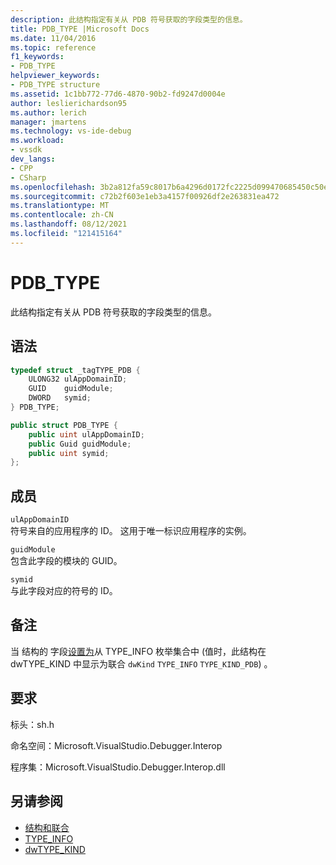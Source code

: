 ```yaml
---
description: 此结构指定有关从 PDB 符号获取的字段类型的信息。
title: PDB_TYPE |Microsoft Docs
ms.date: 11/04/2016
ms.topic: reference
f1_keywords:
- PDB_TYPE
helpviewer_keywords:
- PDB_TYPE structure
ms.assetid: 1c1bb772-77d6-4870-90b2-fd9247d0004e
author: leslierichardson95
ms.author: lerich
manager: jmartens
ms.technology: vs-ide-debug
ms.workload:
- vssdk
dev_langs:
- CPP
- CSharp
ms.openlocfilehash: 3b2a812fa59c8017b6a4296d0172fc2225d099470685450c50e2c618b6bd66f4
ms.sourcegitcommit: c72b2f603e1eb3a4157f00926df2e263831ea472
ms.translationtype: MT
ms.contentlocale: zh-CN
ms.lasthandoff: 08/12/2021
ms.locfileid: "121415164"
---
```

# <a name="pdb_type"></a>PDB_TYPE

此结构指定有关从 PDB 符号获取的字段类型的信息。

## <a name="syntax"></a>语法

```cpp
typedef struct _tagTYPE_PDB {
    ULONG32 ulAppDomainID;
    GUID    guidModule;
    DWORD   symid;
} PDB_TYPE;
```

```csharp
public struct PDB_TYPE {
    public uint ulAppDomainID;
    public Guid guidModule;
    public uint symid;
};
```

## <a name="members"></a>成员

`ulAppDomainID`\
符号来自的应用程序的 ID。 这用于唯一标识应用程序的实例。

`guidModule`\
包含此字段的模块的 GUID。

`symid`\
与此字段对应的符号的 ID。

## <a name="remarks"></a>备注

当 结构的 字段[设置为](../../../extensibility/debugger/reference/type-info.md)从 TYPE_INFO 枚举集合中 (值时，此结构在 dwTYPE_KIND 中显示为联合 `dwKind` `TYPE_INFO` `TYPE_KIND_PDB`) 。 [](../../../extensibility/debugger/reference/dwtype-kind.md)

## <a name="requirements"></a>要求

标头：sh.h

命名空间：Microsoft.VisualStudio.Debugger.Interop

程序集：Microsoft.VisualStudio.Debugger.Interop.dll

## <a name="see-also"></a>另请参阅

- [结构和联合](../../../extensibility/debugger/reference/structures-and-unions.md)
- [TYPE_INFO](../../../extensibility/debugger/reference/type-info.md)
- [dwTYPE_KIND](../../../extensibility/debugger/reference/dwtype-kind.md)
